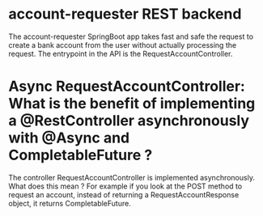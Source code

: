 # account-requester REST backend
The account-requester SpringBoot app takes fast and safe the request to create a bank account from the user without actually processing the request. The entrypoint in the API is the RequestAccountController.

# Async RequestAccountController: What is the benefit of implementing a @RestController asynchronously with @Async and CompletableFuture ?
The controller RequestAccountController is implemented asynchronously. What does this mean ? For example if you look at the POST method to request an account, instead of returning a RequestAccountResponse object, it returns CompletableFuture<RequestAccountResponse>.
